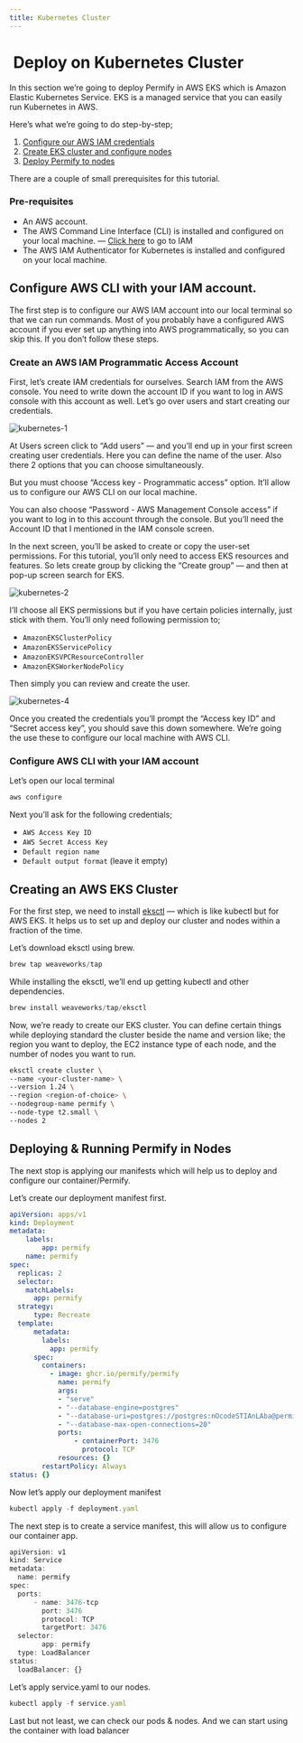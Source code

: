 ```yaml
---
title: Kubernetes Cluster
---
```


#  Deploy on Kubernetes Cluster

In this section we’re going to deploy Permify in AWS EKS which is Amazon Elastic Kubernetes Service. EKS is a managed service that you can easily run Kubernetes in AWS.

Here’s what we’re going to do step-by-step;

1. [Configure our AWS IAM credentials](#configure-aws-cli-with-your-iam-account)
3. [Create EKS cluster and configure nodes](#creating-an-aws-eks-cluster)
4. [Deploy Permify to nodes](#deploying--running-permify-in-nodes)

There are a couple of small prerequisites for this tutorial.

### Pre-requisites

- An AWS account.
- The AWS Command Line Interface (CLI) is installed and configured on your local machine. — [Click here](https://us-east-1.console.aws.amazon.com/iamv2/home?region=us-east-1#/home) to go to IAM
- The AWS IAM Authenticator for Kubernetes is installed and configured on your local machine.

## Configure AWS CLI with your IAM account.

The first step is to configure our AWS IAM account into our local terminal so that we can run commands. Most of you probably have a configured AWS account if you ever set up anything into AWS programmatically, so you can skip this. If you don’t follow these steps.

### Create an AWS IAM Programmatic Access Account

First, let’s create IAM credentials for ourselves. Search IAM from the AWS console. You need to write down the account ID if you want to log in AWS console with this account as well. Let’s go over users and start creating our credentials.

![kubernetes-1](https://user-images.githubusercontent.com/34595361/211697636-6e106115-bd68-4909-aea0-5a7b6f8d5e18.png)

At Users screen click to “Add users” — and you’ll end up in your first screen creating user credentials. Here you can define the name of the user. Also there 2 options that you can choose simultaneously.

But you must choose “Access key - Programmatic access” option. It’ll allow us to configure our AWS CLI on our local machine.

You can also choose “Password - AWS Management Console access” if you want to log in to this account through the console. But you’ll need the Account ID that I mentioned in the IAM console screen.

In the next screen, you’ll be asked to create or copy the user-set permissions. For this tutorial, you’ll only need to access EKS resources and features. So lets create group by clicking the “Create group” — and then at pop-up screen search for EKS.

![kubernetes-2](https://user-images.githubusercontent.com/34595361/211697647-f39d73e7-b6e2-40ae-8c3b-ad68032d6b21.png)

I’ll choose all EKS permissions but if you have certain policies internally, just stick with them. You’ll only need following permission to;

- `AmazonEKSClusterPolicy`
- `AmazonEKSServicePolicy`
- `AmazonEKSVPCResourceController`
- `AmazonEKSWorkerNodePolicy`

Then simply you can review and create the user.

![kubernetes-4](https://user-images.githubusercontent.com/34595361/211697655-1b75d4f9-a2ee-4b7e-9e1e-0be0b5aaad7d.png)

Once you created the credentials you’ll prompt the “Access key ID” and “Secret access key”, you should save this down somewhere. We’re going the use these to configure our local machine with AWS CLI.

### **Configure AWS CLI with your IAM account**

Let’s open our local terminal

```jsx
aws configure
```

Next you’ll ask for the following credentials;

- `AWS Access Key ID`
- `AWS Secret Access Key`
- `Default region name`
- `Default output format` (leave it empty)

## Creating an AWS EKS Cluster

For the first step, we need to install [eksctl](https://eksctl.io/) — which is like kubectl but for AWS EKS. It helps us to set up and deploy our cluster and nodes within a fraction of the time.

Let’s download eksctl using brew. 


```jsx
brew tap weaveworks/tap
```

While installing the eksctl, we’ll end up getting kubectl and other dependencies.

```jsx
brew install weaveworks/tap/eksctl
```

Now, we’re ready to create our EKS cluster. You can define certain things while deploying standard the cluster beside the name and version like; the region you want to deploy, the EC2 instance type of each node, and the number of nodes you want to run.

```bash
eksctl create cluster \
--name <your-cluster-name> \
--version 1.24 \
--region <region-of-choice> \
--nodegroup-name permify \
--node-type t2.small \
--nodes 2
```

## Deploying & Running Permify in Nodes

The next stop is applying our manifests which will help us to deploy and configure our container/Permify. 

Let’s create our deployment manifest first.

```yaml
apiVersion: apps/v1
kind: Deployment
metadata:
    labels:
        app: permify
    name: permify
spec:
  replicas: 2
  selector:
    matchLabels:
      app: permify
  strategy:
      type: Recreate
  template:
      metadata:
        labels:
          app: permify
      spec:
        containers:
          - image: ghcr.io/permify/permify
            name: permify
            args:
            - "serve"
            - "--database-engine=postgres"
            - "--database-uri=postgres://postgres:nOcodeSTIAnLAba@permify-test.ceuo5kqsxyea.us-east-1.rds.amazonaws.com:5432/demo"
            - "--database-max-open-connections=20"
            ports:
                - containerPort: 3476
                  protocol: TCP
            resources: {}
        restartPolicy: Always
status: {}
```

Now let’s apply our deployment manifest

```jsx
kubectl apply -f deployment.yaml
```

The next step is to create a service manifest, this will allow us to configure our container app.

```jsx
apiVersion: v1
kind: Service
metadata:
  name: permify
spec:
  ports:
      - name: 3476-tcp
        port: 3476
        protocol: TCP
        targetPort: 3476
  selector:
        app: permify
  type: LoadBalancer
status:
  loadBalancer: {}
```

Let’s apply service.yaml to our nodes.

```jsx
kubectl apply -f service.yaml
```

Last but not least, we can check our pods & nodes. And we can start using the container with load balancer